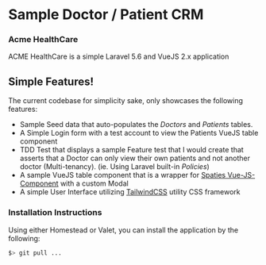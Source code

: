 # Sample Doctor / Patient CRM

### Acme HealthCare

ACME HealthCare is a simple Laravel 5.6 and VueJS 2.x application

## Simple Features!

The current codebase for simplicity sake, only showcases the following features:

- Sample Seed data that auto-populates the *Doctors* and *Patients* tables.
- A Simple Login form with a test account to view the Patients VueJS table component
- TDD Test that displays a sample Feature test that I would create that asserts that a Doctor can only view their own patients and not another doctor (Multi-tenancy). (ie. Using Laravel built-in *Policies*)
- A sample VueJS table component that is a wrapper for [Spaties Vue-JS-Component](https://github.com/spatie/vue-table-component) with a custom Modal
- A simple User Interface utilizing [TailwindCSS](https://tailwindcss.com) utility CSS framework

### Installation Instructions

Using either Homestead or Valet, you can install the application by the following:

```sh
$> git pull ...
```